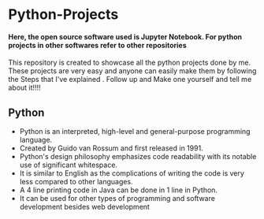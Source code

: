 # Python-Projects

#### Here, the open source software used is Jupyter Notebook. For python projects in other softwares refer to other repositories

This repository is created to showcase all the python projects done by me. These projects are very easy and anyone can easily make them by following the Steps that I've explained . 
Follow up and Make one yourself and tell me about it!!!!

## Python
  - Python is an interpreted, high-level and general-purpose programming language.
  - Created by Guido van Rossum and first released in 1991.
  - Python's design philosophy emphasizes code readability with its notable use of significant whitespace. 
  - It is similar to English as the complications of writing the code is very less compared to other languages.
  - A 4 line printing code in Java can be done in 1 line in Python.
  - It can be used for other types of programming and software development besides web development
